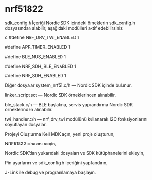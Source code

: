 # nrf51822
sdk_config.h
İçeriği Nordic SDK içindeki örneklerin sdk_config.h dosyasından alabilir, aşağıdaki modülleri aktif edebilirsiniz:

c
#define NRF_DRV_TWI_ENABLED 1

#define APP_TIMER_ENABLED 1

#define BLE_NUS_ENABLED 1

#define NRF_SDH_BLE_ENABLED 1

#define NRF_SDH_ENABLED 1

Diğer dosyalar
system_nrf51.c/h — Nordic SDK içinde bulunur.

linker_script.sct — Nordic SDK örneklerinden alınabilir.

ble_stack.c/h — BLE başlatma, servis yapılandırma Nordic SDK örneklerinden alınabilir.

twi_handler.c/h — nrf_drv_twi modülünü kullanarak I2C fonksiyonlarını soyutlayan dosyalar.

Projeyi Oluşturma
Keil MDK açın, yeni proje oluşturun,

NRF51822 cihazını seçin,

Nordic SDK’dan yukarıdaki dosyaları ve SDK kütüphanelerini ekleyin,

Pin ayarlarını ve sdk_config.h içeriğini yapılandırın,

J-Link ile debug ve programlamaya başlayın.
